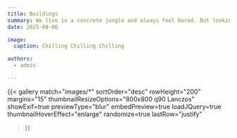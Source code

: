 ```yaml
---
title: Buildings
summary: We live in a concrete jungle and always feel bored. But looking at them from a different angle can sometimes give us new feelings.
date: 2025-09-06

image:
  caption: Chilling Chilling Chilling

authors:
  - admin

---
```

{{< gallery 
  match="images/*" 
  sortOrder="desc" 
  rowHeight="200" 
  margins="15" 
  thumbnailResizeOptions="800x800 q90 Lanczos" 
  showExif=true 
  previewType="blur" 
  embedPreview=true 
  loadJQuery=true
  thumbnailHoverEffect="enlarge" 
  randomize=true 
  lastRow="justify" 
>}}
